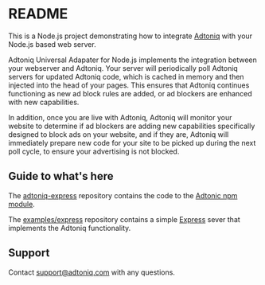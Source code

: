 # README #
This is a Node.js project demonstrating how to integrate [Adtoniq](https://adtoniq.io) with your Node.js based web server.

Adtoniq Universal Adapater for Node.js implements the integration between your webserver and Adtoniq. Your server will periodically poll Adtoniq servers for updated Adtoniq code, which is cached in memory and then injected into the head of your pages. This ensures that Adtoniq continues functioning as new ad block rules are added, or ad blockers are enhanced with new capabilities.

In addition, once you are live with Adtoniq, Adtoniq will monitor your website to determine if ad blockers are adding new capabilities specifically designed to block ads on your website, and if they are, Adtoniq will immediately prepare new code for your site to be picked up during the next poll cycle, to ensure your advertising is not blocked.

## Guide to what's here ##

The [adtoniq-express](https://github.com/adtoniq/adtoniq-ua-nodejs/tree/master/adtonic-express) repository contains the code to the [Adtonic npm module](https://www.npmjs.com/package/adtoniq-express).

The [examples/express](https://github.com/adtoniq/adtoniq-ua-nodejs/tree/master/examples/express) repository contains a simple [Express](https://expressjs.com) sever that implements the Adtoniq functionality.

## Support ##
Contact support@adtoniq.com with any questions.
